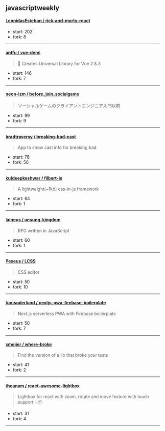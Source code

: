 ## javascriptweekly

#### [LeonidasEsteban / rick-and-morty-react](https://github.com/LeonidasEsteban/rick-and-morty-react)

> 

+ start: 202
+ fork: 8

----


#### [antfu / vue-demi](https://github.com/antfu/vue-demi)

> 🎩 Creates Universal Library for Vue 2 & 3

+ start: 146
+ fork: 7

----


#### [neon-izm / before_join_socialgame](https://github.com/neon-izm/before_join_socialgame)

> ソーシャルゲームのクライアントエンジニア入門以前

+ start: 99
+ fork: 9

----


#### [bradtraversy / breaking-bad-cast](https://github.com/bradtraversy/breaking-bad-cast)

> App to show cast info for breaking bad

+ start: 78
+ fork: 56

----


#### [kuldeepkeshwar / filbert-js](https://github.com/kuldeepkeshwar/filbert-js)

> A lightweight(~1kb) css-in-js framework

+ start: 64
+ fork: 1

----


#### [laineus / unsung-kingdom](https://github.com/laineus/unsung-kingdom)

> RPG written in JavaScript

+ start: 60
+ fork: 1

----


#### [Pexeus / LCSS](https://github.com/Pexeus/LCSS)

> CSS editor

+ start: 50
+ fork: 10

----


#### [tomsoderlund / nextjs-pwa-firebase-boilerplate](https://github.com/tomsoderlund/nextjs-pwa-firebase-boilerplate)

> Next.js serverless PWA with Firebase boilerplate

+ start: 50
+ fork: 7

----


#### [smeijer / where-broke](https://github.com/smeijer/where-broke)

> Find the version of a lib that broke your tests

+ start: 41
+ fork: 2

----


#### [theanam / react-awesome-lightbox](https://github.com/theanam/react-awesome-lightbox)

> Lightbox for react with zoom, rotate and move feature with touch support 💡📦

+ start: 31
+ fork: 4

----

